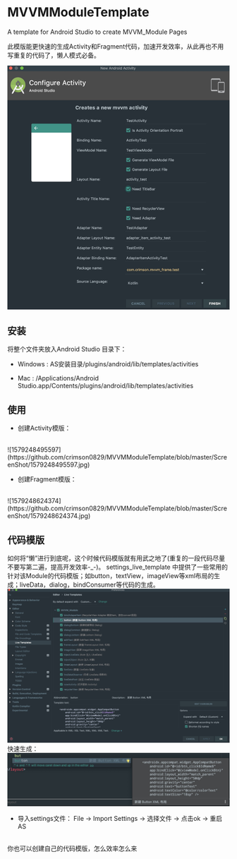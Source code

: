 # MVVMModuleTemplate
A template for Android Studio to create MVVM_Module Pages

此模版能更快速的生成Activity和Fragment代码，加速开发效率，从此再也不用写重复的代码了，懒人模式必备。
<br>

![1579248832306](https://github.com/crimson0829/MVVMModuleTemplate/blob/master/ScreenShot/1579248832306.jpg)


## 安装
将整个文件夹放入Android Studio 目录下：

* Windows : AS安装目录/plugins/android/lib/templates/activities

* Mac : /Applications/Android Studio.app/Contents/plugins/android/lib/templates/activities

## 使用
* 创建Activity模版：
<br>
![1579248495597](https://github.com/crimson0829/MVVMModuleTemplate/blob/master/ScreenShot/1579248495597.jpg)

* 创建Fragment模版：
<br>
![1579248624374](https://github.com/crimson0829/MVVMModuleTemplate/blob/master/ScreenShot/1579248624374.jpg)

## 代码模版
如何将“懒”进行到底呢，这个时候代码模版就有用武之地了(重复的一段代码尽量不要写第二遍，提高开发效率-_-)。
settings_live_template 中提供了一些常用的针对该Module的代码模版；如button，textView，imageView等xml布局的生成；liveData，dialog，bindConsumer等代码的生成。 
<br>
![1579331342782](https://github.com/crimson0829/MVVMModuleTemplate/blob/master/ScreenShot/1579331342782.jpg)
<br>
快速生成：
<br>
![1579331669192](https://github.com/crimson0829/MVVMModuleTemplate/blob/master/ScreenShot/1579331669192.jpg)
<br>
* 导入settings文件：
 File -> Import Settings -> 选择文件 -> 点击ok -> 重启AS 
 <br>
 你也可以创建自己的代码模版，怎么效率怎么来 




